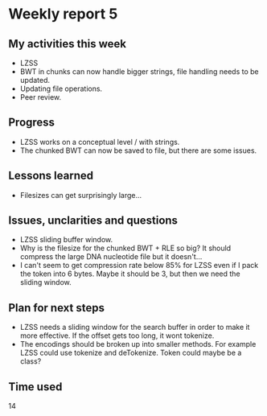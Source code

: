 # Weekly report 5

## My activities this week
- LZSS
- BWT in chunks can now handle bigger strings, file handling needs to be updated.
- Updating file operations.
- Peer review.

## Progress
- LZSS works on a conceptual level / with strings. 
- The chunked BWT can now be saved to file, but there are some issues.

## Lessons learned
- Filesizes can get surprisingly large...

## Issues, unclarities and questions
- LZSS sliding buffer window.
- Why is the filesize for the chunked BWT + RLE so big? It should compress the large DNA nucleotide file but it doesn't...
- I can't seem to get compression rate below 85% for LZSS even if I pack the token into 6 bytes. Maybe it should be 3, but then we need the sliding window.

## Plan for next steps
- LZSS needs a sliding window for the search buffer in order to make it more effective. If the offset gets too long, it wont tokenize. 
- The encodings should be broken up into smaller methods. For example LZSS could use tokenize and deTokenize. Token could maybe be a class?

## Time used
14